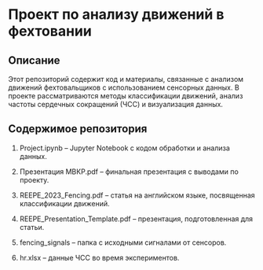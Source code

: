 # Проект по анализу движений в фехтовании

## Описание

Этот репозиторий содержит код и материалы, связанные с анализом движений фехтовальщиков с использованием сенсорных данных. В проекте рассматриваются методы классификации движений, анализ частоты сердечных сокращений (ЧСС) и визуализация данных.

## Содержимое репозитория

1. Project.ipynb – Jupyter Notebook с кодом обработки и анализа данных.

2. Презентация МВКР.pdf – финальная презентация с выводами по проекту.

3. REEPE_2023_Fencing.pdf – статья на английском языке, посвященная классификации движений.

4. REEPE_Presentation_Template.pdf – презентация, подготовленная для статьи.

5. fencing_signals – папка с исходными сигналами от сенсоров.

6. hr.xlsx – данные ЧСС во время экспериментов.


